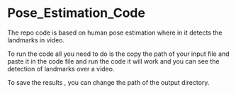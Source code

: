 # Pose_Estimation_Code


The repo code is based on human pose estimation where in it detects the landmarks in video.

To run the code all you need to do is the copy the path of your input file and paste it in the code file and run the code it will work and you can see the detection of landmarks over a video.

To save the results , you can change the path of the output directory.

